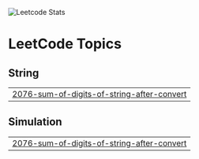 ![Leetcode Stats](https://leetcard.jacoblin.cool/Ragav_R)

<!---LeetCode Topics Start-->
# LeetCode Topics
## String
|  |
| ------- |
| [2076-sum-of-digits-of-string-after-convert](https://github.com/RAGAV-24/Leetcode/tree/master/2076-sum-of-digits-of-string-after-convert) |
## Simulation
|  |
| ------- |
| [2076-sum-of-digits-of-string-after-convert](https://github.com/RAGAV-24/Leetcode/tree/master/2076-sum-of-digits-of-string-after-convert) |
<!---LeetCode Topics End-->